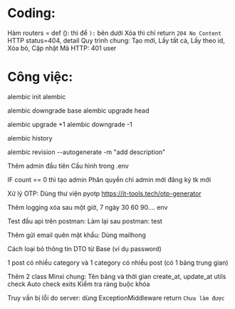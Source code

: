 <!-- Học thư viện pydantic -->
<!-- Học thư viện datetime -->
<!-- Học thư viện faker -->
<!-- Học thư viện typing python -->
<!-- Học Git -->
<!-- Học NodeJS MSA có post comment -->
<!-- mongodb -->

# Coding:

Hàm routers = def (): thì để `):` bên dưới
Xóa thì chỉ return `204 No Content`
HTTP status=404, detail
Quy trình chung: Tạo mới, Lấy tất cả, Lấy theo id, Xóa bỏ, Cập nhật
Mã HTTP: 401 user


# Công việc:

<!-- Sử dụng FastAPI framework (python) -->

<!-- !FastAPI -->

<!-- Sử dụng thư viện SQLAlchemy -->
<!-- Xây dựng 3 bảng -->

<!-- !SQLAlchemy -->
<!-- !ORM -->

<!-- Sử dụng method get/put/delete/post -->

<!-- Xác thực và phân quyền: -->
<!-- Thêm 1 bảng user -->
<!-- role là 1 hàng trong bảng với 2 loại "admin" và "user" -->
<!-- Password mã hóa rồi mới lưu vào database -->

<!-- Xác thực bằng jwt -->
<!-- jwt có xác thực thêm quyền của user -->
<!-- Các đầu api được phân quyền theo quyền của user -->

<!-- Phân quyền: -->
<!-- Admin all và CRUD thể loại -->
<!-- Thêm sửa xóa (posts, comment) chỉ chủ nhân -->

<!-- !jwt -->
<!-- !json -->
<!-- !hash -->

<!-- Sử dụng docker -->
<!-- Sử dụng mysql trong docker -->

<!-- !docker -->

<!-- Xử lý connect db với: -->
<!-- retry_delay: Thời gian chờ thử lại -->
<!-- retries: Số lần thử lại -->

<!-- Thêm validate: -->
<!-- dùng field_validator -->
<!-- và regex -->

<!-- !regex -->

<!-- Chuyển từ http sang https -->
<!-- !SSL -->

<!-- Dùng alembic quản lý SQL -->
<!-- Quản lý SQL .v1 .v2 Migration: Dùng `alembic` -->

alembic init alembic

alembic downgrade base
alembic upgrade head

alembic upgrade +1
alembic downgrade -1

alembic history

alembic revision --autogenerate -m "add description"

<!-- !alembic -->
<!-- @ Muốn dùng lệnh -->
<!-- alembic upgrade head -->
<!-- trong docker nhưng db chưa khởi động -->
<!-- dùng file .sh -->

Thêm admin đầu tiên
Cấu hình trong .env

IF count == 0 thì tạo admin
Phân quyền chỉ admin mới đăng ký tk mới

<!-- @ Có dùng trực tiếp trong app/api  -->
<!-- https://gist.github.com/jsmsalt/26bf25844870d59eee17997727e3a631 -->

Xử lý OTP: Dùng thư viện pyotp
https://it-tools.tech/otp-generator

<!-- !pyotp -->
<!-- https://pyauth.github.io/pyotp -->
<!-- !Học thuật toán HOTP, TOTP -->
<!-- https://www.onelogin.com/learn/otp-totp-hotp -->

<!-- https://pinonote.wordpress.com/2018/11/27/thuat-toan-hmac-based-one-time-password-algorithm-hotp-va-time-based-one-time-password-totp-trong-google-authenticator/ -->

<!-- ################### -->



Thêm logging xóa sau một giờ, 7 ngày 30 60 90.... env
<!-- ! Học thư viện log -->

<!-- ! -->

Test đầu api trên postman:
Làm lại sau
postman: test

<!-- ! Học Postman -->

 

Thêm gửi email quên mật khẩu: Dùng mailhong


<!-- Thêm gợi ý DTO có thể dùng fAker -->

Cách loại bỏ thông tin DTO từ Base (ví dụ password)

1 post có nhiều category và 1 category có nhiều post (có 1 bảng trung gian)

Thêm 2 class Minxi chung: Tên bảng và thời gian create_at, update_at
utils check Auto check exits Kiểm tra ràng buộc khóa

Truy vấn bị lỗi do server: dùng ExceptionMiddleware return
`Chưa làm được`

<!-- @Nhưng tất cả lỗi DB đều bị return -->
